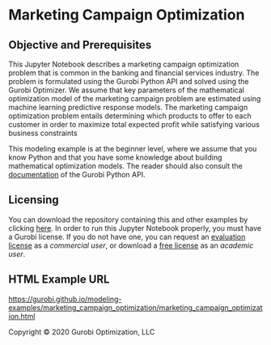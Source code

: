 # Marketing Campaign Optimization

## Objective and Prerequisites

This Jupyter Notebook describes a marketing campaign optimization problem that is common in the banking and financial 
services industry. The problem is formulated using the Gurobi Python API and solved using the Gurobi Optimizer. We assume 
that key parameters of the mathematical optimization model of the marketing campaign problem are estimated using machine 
learning predictive response models. The marketing campaign optimization problem entails determining which products to 
offer to each customer in order to maximize total expected profit while satisfying various business constraints

This modeling example is at the beginner level, where we assume that you know Python and that you have some knowledge about 
building mathematical optimization models. 
The reader should also consult the  [documentation](https://www.gurobi.com/resources/?category-filter=documentation)
of the Gurobi Python API.

## Licensing

You can download the repository containing this and other examples by 
clicking [here](https://github.com/Gurobi/modeling-examples/archive/master.zip). 
In order to run this Jupyter Notebook properly, you must have a Gurobi license. 
If you do not have one, you can request 
an [evaluation license](https://www.gurobi.com/downloads/request-an-evaluation-license/?utm_source=Github&utm_medium=website_JupyterME&utm_campaign=CommercialDataScience) 
as a *commercial user*, or download a [free license](https://www.gurobi.com/academia/academic-program-and-licenses/?utm_source=Github&utm_medium=website_JupyterME&utm_campaign=AcademicDataScience) as an *academic user*.

## HTML Example URL

https://gurobi.github.io/modeling-examples/marketing_campaign_optimization/marketing_campaign_optimization.html


Copyright © 2020 Gurobi Optimization, LLC
